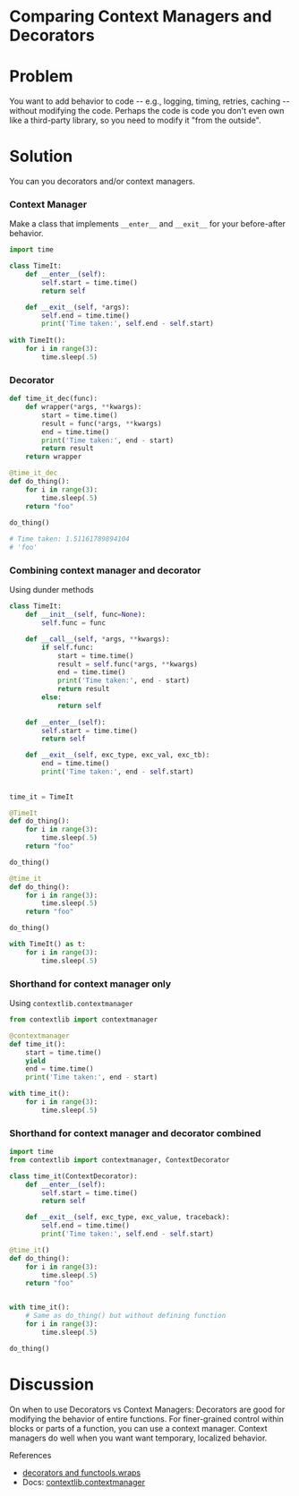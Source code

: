 # Comparing Context Managers and Decorators

# Problem

You want to add behavior to code -- e.g., logging, timing, retries, caching -- without modifying the code. Perhaps the code is code you don't even own like a third-party library, so you need to modify it "from the outside". 

# Solution

You can you decorators and/or context managers.

### Context Manager

Make a class that implements `__enter__` and `__exit__` for your before-after behavior.

```python
import time

class TimeIt:
    def __enter__(self):
        self.start = time.time()
        return self

    def __exit__(self, *args):
        self.end = time.time()
        print('Time taken:', self.end - self.start)
        
with TimeIt():
    for i in range(3):
        time.sleep(.5)
```

### Decorator

```python
def time_it_dec(func):
    def wrapper(*args, **kwargs):
        start = time.time()
        result = func(*args, **kwargs)
        end = time.time()
        print('Time taken:', end - start)
        return result
    return wrapper

@time_it_dec
def do_thing():
    for i in range(3):
        time.sleep(.5)
    return "foo"
        
do_thing()

# Time taken: 1.51161789894104
# 'foo'
```

### Combining context manager and decorator

Using dunder methods

```python
class TimeIt:
    def __init__(self, func=None):
        self.func = func    

    def __call__(self, *args, **kwargs):
        if self.func:
            start = time.time()
            result = self.func(*args, **kwargs)
            end = time.time()
            print('Time taken:', end - start)
            return result
        else:
            return self
        
    def __enter__(self):
        self.start = time.time()
        return self

    def __exit__(self, exc_type, exc_val, exc_tb):
        end = time.time()
        print('Time taken:', end - self.start)
        
        
time_it = TimeIt
```

```python
@TimeIt
def do_thing():
    for i in range(3):
        time.sleep(.5)
    return "foo"

do_thing()
```

```python
@time_it
def do_thing():
    for i in range(3):
        time.sleep(.5)
    return "foo"

do_thing()
```

```python
with TimeIt() as t:
    for i in range(3):
        time.sleep(.5)
```


### Shorthand for context manager only

Using `contextlib.contextmanager`

```python
from contextlib import contextmanager

@contextmanager
def time_it():
    start = time.time()
    yield
    end = time.time()
    print('Time taken:', end - start)

with time_it():
    for i in range(3):
        time.sleep(.5)
```

### Shorthand for context manager and decorator combined

```python
import time
from contextlib import contextmanager, ContextDecorator

class time_it(ContextDecorator):
    def __enter__(self):
        self.start = time.time()
        return self

    def __exit__(self, exc_type, exc_value, traceback):
        self.end = time.time()
        print('Time taken:', self.end - self.start)

@time_it()
def do_thing():
    for i in range(3):
        time.sleep(.5)
    return "foo"


with time_it():
    # Same as do_thing() but without defining function
    for i in range(3):
        time.sleep(.5)

do_thing()
```

# Discussion

On when to use Decorators vs Context Managers: Decorators are good for modifying the behavior of entire functions. For finer-grained control within blocks or parts of a function, you can use a context manager. Context managers do well when you want want temporary, localized behavior.

References
- [decorators and functools.wraps](python/decorators-and-functools-wraps.md)
- Docs: [contextlib.contextmanager](https://docs.python.org/3/library/contextlib.html#contextlib.contextmanager)
